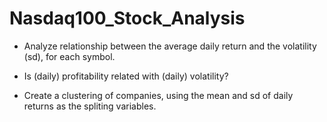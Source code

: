 # Nasdaq100_Stock_Analysis

- Analyze relationship between the average daily return and the volatility (sd), for each symbol.

- Is (daily) profitability related with (daily) volatility? 

- Create a clustering of companies, using the mean and sd of daily returns as the spliting variables. 
